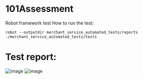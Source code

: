 # 101Assessment
Robot framework test
How to run the test:
```
robot --outputdir merchant_service_automated_tests/reports ./merchant_service_automated_tests/tests
```
# Test report:
![image](https://github.com/user-attachments/assets/7166f26a-62f3-4338-a9b6-1e442954129a)
![image](https://github.com/user-attachments/assets/1a043ef1-7aec-4639-b4d8-2fc5fbaa7033)
